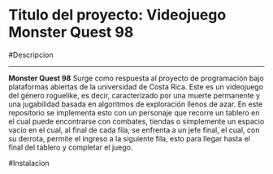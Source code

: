 # Titulo del proyecto: Videojuego Monster Quest 98

#Descripcion 
***
**Monster Quest 98** Surge como respuesta al proyecto de programación bajo plataformas abiertas de la universidad de Costa Rica. Este es un videojuego del género roguelike, es decir, caracterizado por una muerte permanente y una jugabilidad basada en algoritmos de exploración llenos de azar.  En este repositorio se implementa esto con un personaje que recorre un tablero en el cual puede encontrarse con combates, tiendas o simplemente un espacio vacío en el cual, al final de cada fila, se enfrenta a un jefe final, el cual, con su derrota, permite el ingreso a la siguiente fila, esto para llegar hasta el final del tablero y completar el juego.

#Instalacion
